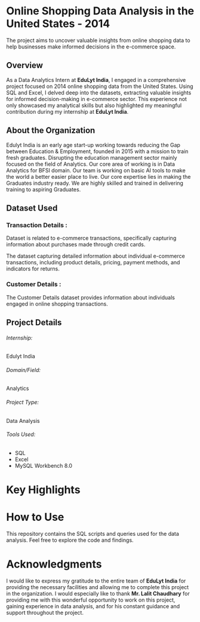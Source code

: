 <h1>Online Shopping Data Analysis in the United States - 2014</h1> 
<p>The project aims to uncover valuable insights from online shopping data to help businesses make informed decisions in the e-commerce space.</p>

<h2>Overview</h2>
<p>As a Data Analytics Intern at <b>EduLyt India</b>, I engaged in a comprehensive project focused on 2014 online shopping data from the United States. Using SQL and Excel, I delved deep into the datasets, extracting valuable insights for informed decision-making in e-commerce sector. This experience not only showcased my analytical skills but also highlighted my meaningful contribution during my internship at <b>EduLyt India</b>.
</p>
<h2>About the Organization</h2> 
<p>
    Edulyt India is an early age start-up working towards reducing the Gap between Education & 
Employment, founded in 2015 with a mission to train fresh graduates. Disrupting the education 
management sector mainly focused on the field of Analytics. 
Our core area of working is in Data Analytics for BFSI domain. 
Our team is working on basic AI tools to make the world a better easier place to live. Our core 
expertise lies in making the Graduates industry ready. We are highly skilled and trained in 
delivering training to aspiring Graduates. </p>

<h2>Dataset Used</h2>
<h3>Transaction Details :</h3>
<p>Dataset is related to e-commerce transactions, specifically capturing information about purchases made through credit cards.</p>
<p>The dataset capturing detailed information about individual e-commerce transactions, including product details, pricing, payment methods, and indicators for returns.</p>

<h3>Customer Details :</h3>
<p>The Customer Details dataset provides information about individuals engaged in online shopping transactions.</p>

<h2>Project Details</h2>
<h6>Internship:</h6>Edulyt India
<h6>Domain/Field:</h6>Analytics
<h6>Project Type:</h6>Data Analysis
<h6>Tools Used:</h6>
<ul>
  <li>SQL</li>
  <li>Excel</li>
  <li>MySQL Workbench 8.0</li>
</ul>

# Key Highlights


# How to Use
This repository contains the SQL scripts and queries used for the data analysis. Feel free to explore the code and findings.

# Acknowledgments
I would like to express my gratitude to the entire team of <b>EduLyt India</b> for providing the necessary facilities and allowing me to complete this project in the organization. I would especially like to thank <b>Mr. Lalit Chaudhary</b> for providing me with this wonderful opportunity to work on this project, gaining experience in data analysis, and for his constant guidance and support throughout the project.


